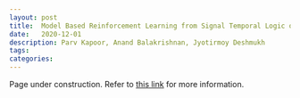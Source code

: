 ```yaml
---
layout: post
title:  Model Based Reinforcement Learning from Signal Temporal Logic objectives
date:   2020-12-01 
description: Parv Kapoor, Anand Balakrishnan, Jyotirmoy Deshmukh
tags: 
categories: 
---
```

Page under construction. Refer to [this link](https://arxiv.org/abs/2011.04950) for more information.
